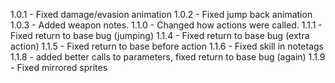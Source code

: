1.0.1 - Fixed damage/evasion animation
1.0.2 - Fixed jump back animation
1.0.3 - Added weapon notes.
1.1.0 - Changed how actions were called.
1.1.1 - Fixed return to base bug (jumping)
1.1.4 - Fixed return to base bug (extra action)
1.1.5 - Fixed return to base before action
1.1.6 - Fixed skill in notetags
1.1.8 - added better calls to parameters, fixed return to base bug (again)
1.1.9 - Fixed mirrored sprites